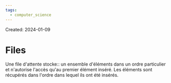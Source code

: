 ```yaml
---
tags:
  - computer_science
---
```

Created: 2024-01-09

# Files
Une file d'attente stocke:: un ensemble d'éléments dans un ordre particulier et n'autorise l'accès qu'au premier élément inséré. Les éléments sont récupérés dans l'ordre dans lequel ils ont été insérés.
